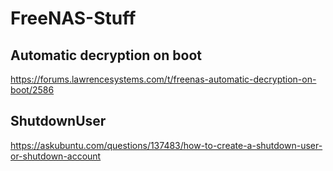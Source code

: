 # FreeNAS-Stuff

## Automatic decryption on boot

https://forums.lawrencesystems.com/t/freenas-automatic-decryption-on-boot/2586


## ShutdownUser

https://askubuntu.com/questions/137483/how-to-create-a-shutdown-user-or-shutdown-account
